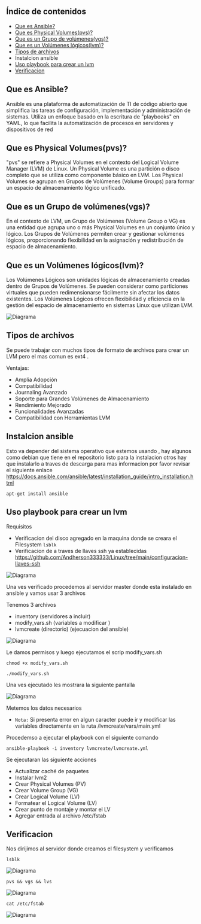 ## Índice de contenidos
* [ Que es Ansible?](#item1)
* [Que es Physical Volumes(pvs)?](#item2)
* [Que es un  Grupo de volúmenes(vgs)?](#item3)
* [Que es un  Volúmenes lógicos(lvm)?](#item4)
* [Tipos de archivos](#item5)
* Instalcion ansible[](#item6)
* [Uso playbook para crear un lvm](#item7)
* [Verificacion](#item8)

<a name="item1"></a>
## Que es Ansible?
Ansible es una plataforma de automatización de TI de código abierto que simplifica las tareas de configuración, implementación y administración de sistemas. Utiliza un enfoque basado en la escritura de "playbooks" en YAML, lo que facilita la automatización de procesos en servidores y dispositivos de red

<a name="item2"></a>
## Que es Physical Volumes(pvs)?
"pvs" se refiere a Physical Volumes en el contexto del Logical Volume Manager (LVM) de Linux. Un Physical Volume es una partición o disco completo que se utiliza como componente básico en LVM. Los Physical Volumes se agrupan en Grupos de Volúmenes (Volume Groups) para formar un espacio de almacenamiento lógico unificado.

<a name="item3"></a>
## Que es un  Grupo de volúmenes(vgs)?

En el contexto de LVM, un Grupo de Volúmenes (Volume Group o VG) es una entidad que agrupa uno o más Physical Volumes en un conjunto único y lógico. Los Grupos de Volúmenes permiten crear y gestionar volúmenes lógicos, proporcionando flexibilidad en la asignación y redistribución de espacio de almacenamiento.

<a name="item4"></a>
## Que es un  Volúmenes lógicos(lvm)?

Los Volúmenes Lógicos son unidades lógicas de almacenamiento creadas dentro de Grupos de Volúmenes. Se pueden considerar como particiones virtuales que pueden redimensionarse fácilmente sin afectar los datos existentes. Los Volúmenes Lógicos ofrecen flexibilidad y eficiencia en la gestión del espacio de almacenamiento en sistemas Linux que utilizan LVM.

![Diagrama](https://github.com/Andherson333333/Linux/blob/main/Creacion%20lvm%20con%20ansible/imagenes/lvm-1.PNG)

<a name="item5"></a>
## Tipos de archivos

Se puede trabajar con muchos tipos de formato de archivos para crear un LVM pero el mas comun es ext4 .

Ventajas:
- Amplia Adopción
- Compatibilidad
- Journaling Avanzado
- Soporte para Grandes Volúmenes de Almacenamiento
- Rendimiento Mejorado
- Funcionalidades Avanzadas
- Compatibilidad con Herramientas LVM

<a name="item6"></a>
## Instalcion ansible
Esto va depender del sistema operativo que estemos usando , hay algunos como debian que tiene en el repositorio listo para la instalacion otros hay que instalarlo a traves de descarga para mas informacion por favor revisar el siguiente enlace https://docs.ansible.com/ansible/latest/installation_guide/intro_installation.html

```
apt-get install ansible
```

<a name="item7"></a>
## Uso playbook para crear un lvm

Requisitos 
- Verificacion del disco agregado en la maquina donde se creara el Filesystem `lsblk`
- Verificacion de a traves de llaves ssh ya establecidas https://github.com/Andherson333333/Linux/tree/main/configuracion-llaves-ssh

![Diagrama](https://github.com/Andherson333333/Linux/blob/main/Creacion%20lvm%20con%20ansible/imagenes/lvm-2.PNG)

Una ves verificado procedemos al servidor master donde esta instalado en ansible y vamos usar 3 archivos

Tenemos 3 archivos 
- inventory (servidores a incluir)
- modify_vars.sh (variables a modificar )
- lvmcreate (directorio) (ejecuacion del ansible)

![Diagrama](https://github.com/Andherson333333/Linux/blob/main/Creacion%20lvm%20con%20ansible/imagenes/lvm-3.PNG)

Le damos permisos y luego ejecutamos el scrip modify_vars.sh 

```
chmod +x modify_vars.sh
```

```
./modify_vars.sh
```

Una ves ejecutado les mostrara la siguiente pantalla 

![Diagrama](https://github.com/Andherson333333/Linux/blob/main/Creacion%20lvm%20con%20ansible/imagenes/lvm-4PNG.PNG)

Metemos los datos necesarios 

- `Nota:` Si presenta error en algun caracter puede ir y modificar las variables directamente en la ruta /lvmcreate/vars/main.yml

Procedemso a ejecutar el playbook con el siguiente comando 

```
ansible-playbook -i inventory lvmcreate/lvmcreate.yml
```
Se ejecutaran las siguiente acciones

-  Actualizar caché de paquetes
-  Instalar lvm2
-  Crear Physical Volumes (PV)
-  Crear Volume Group (VG)
-  Crear Logical Volume (LV)
-   Formatear el Logical Volume (LV)
-   Crear punto de montaje y montar el LV
-   Agregar entrada al archivo /etc/fstab

<a name="item8"></a>
## Verificacion 

Nos dirijimos al servidor donde creamos el filesystem y verificamos

```
lsblk
```
![Diagrama](https://github.com/Andherson333333/Linux/blob/main/Creacion%20lvm%20con%20ansible/imagenes/lvm-6.PNG)

```
pvs && vgs && lvs
```
![Diagrama](https://github.com/Andherson333333/Linux/blob/main/Creacion%20lvm%20con%20ansible/imagenes/lvm-7.PNG)

```
cat /etc/fstab
```
![Diagrama](https://github.com/Andherson333333/Linux/blob/main/Creacion%20lvm%20con%20ansible/imagenes/lvm-8.PNG)












